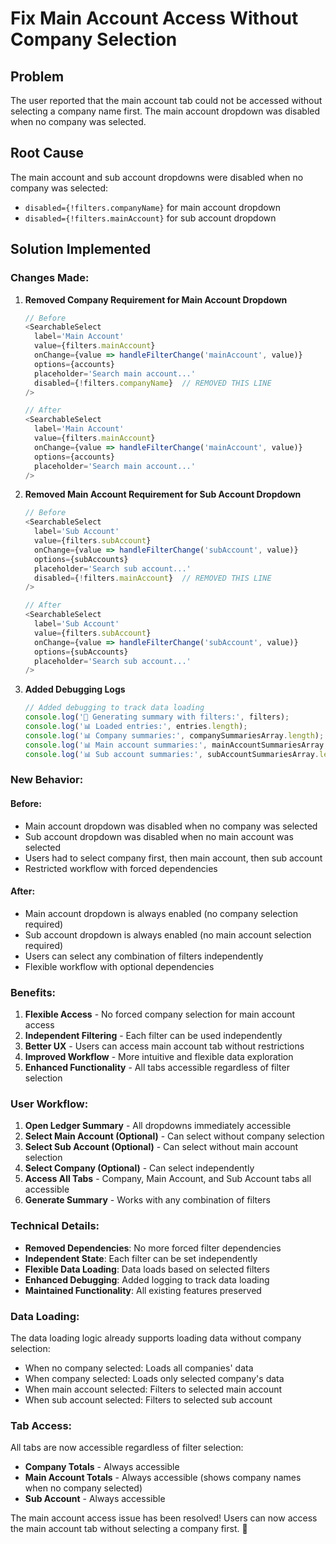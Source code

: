 # Fix Main Account Access Without Company Selection

## Problem
The user reported that the main account tab could not be accessed without selecting a company name first. The main account dropdown was disabled when no company was selected.

## Root Cause
The main account and sub account dropdowns were disabled when no company was selected:
- `disabled={!filters.companyName}` for main account dropdown
- `disabled={!filters.mainAccount}` for sub account dropdown

## Solution Implemented

### **Changes Made:**

1. **Removed Company Requirement for Main Account Dropdown**
   ```typescript
   // Before
   <SearchableSelect
     label='Main Account'
     value={filters.mainAccount}
     onChange={value => handleFilterChange('mainAccount', value)}
     options={accounts}
     placeholder='Search main account...'
     disabled={!filters.companyName}  // REMOVED THIS LINE
   />

   // After
   <SearchableSelect
     label='Main Account'
     value={filters.mainAccount}
     onChange={value => handleFilterChange('mainAccount', value)}
     options={accounts}
     placeholder='Search main account...'
   />
   ```

2. **Removed Main Account Requirement for Sub Account Dropdown**
   ```typescript
   // Before
   <SearchableSelect
     label='Sub Account'
     value={filters.subAccount}
     onChange={value => handleFilterChange('subAccount', value)}
     options={subAccounts}
     placeholder='Search sub account...'
     disabled={!filters.mainAccount}  // REMOVED THIS LINE
   />

   // After
   <SearchableSelect
     label='Sub Account'
     value={filters.subAccount}
     onChange={value => handleFilterChange('subAccount', value)}
     options={subAccounts}
     placeholder='Search sub account...'
   />
   ```

3. **Added Debugging Logs**
   ```typescript
   // Added debugging to track data loading
   console.log('🔄 Generating summary with filters:', filters);
   console.log('📊 Loaded entries:', entries.length);
   console.log('📊 Company summaries:', companySummariesArray.length);
   console.log('📊 Main account summaries:', mainAccountSummariesArray.length);
   console.log('📊 Sub account summaries:', subAccountSummariesArray.length);
   ```

### **New Behavior:**

#### **Before:**
- Main account dropdown was disabled when no company was selected
- Sub account dropdown was disabled when no main account was selected
- Users had to select company first, then main account, then sub account
- Restricted workflow with forced dependencies

#### **After:**
- Main account dropdown is always enabled (no company selection required)
- Sub account dropdown is always enabled (no main account selection required)
- Users can select any combination of filters independently
- Flexible workflow with optional dependencies

### **Benefits:**

1. **Flexible Access** - No forced company selection for main account access
2. **Independent Filtering** - Each filter can be used independently
3. **Better UX** - Users can access main account tab without restrictions
4. **Improved Workflow** - More intuitive and flexible data exploration
5. **Enhanced Functionality** - All tabs accessible regardless of filter selection

### **User Workflow:**

1. **Open Ledger Summary** - All dropdowns immediately accessible
2. **Select Main Account (Optional)** - Can select without company selection
3. **Select Sub Account (Optional)** - Can select without main account selection
4. **Select Company (Optional)** - Can select independently
5. **Access All Tabs** - Company, Main Account, and Sub Account tabs all accessible
6. **Generate Summary** - Works with any combination of filters

### **Technical Details:**

- **Removed Dependencies**: No more forced filter dependencies
- **Independent State**: Each filter can be set independently
- **Flexible Data Loading**: Data loads based on selected filters
- **Enhanced Debugging**: Added logging to track data loading
- **Maintained Functionality**: All existing features preserved

### **Data Loading:**

The data loading logic already supports loading data without company selection:
- When no company selected: Loads all companies' data
- When company selected: Loads only selected company's data
- When main account selected: Filters to selected main account
- When sub account selected: Filters to selected sub account

### **Tab Access:**

All tabs are now accessible regardless of filter selection:
- **Company Totals** - Always accessible
- **Main Account Totals** - Always accessible (shows company names when no company selected)
- **Sub Account** - Always accessible

The main account access issue has been resolved! Users can now access the main account tab without selecting a company first. 🎯

